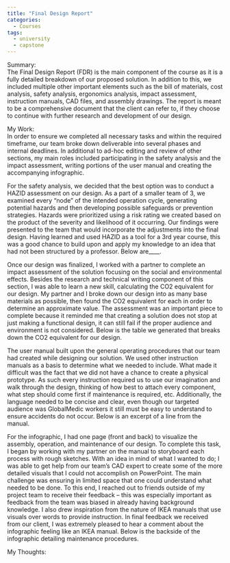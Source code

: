 ```yaml
---
title: "Final Design Report"
categories:
  - Courses
tags:
  - university
  - capstone
---
```

Summary:<br>
The Final Design Report (FDR) is the main component of the course as it is a fully detailed breakdown of our proposed solution. In addition to this, we included multiple other important elements such as the bill of materials, cost analysis, safety analysis, ergonomics analysis, impact assessment, instruction manuals, CAD files, and assembly drawings. The report is meant to be a comprehensive document that the client can refer to, if they choose to continue with further research and development of our design. 

My Work:<br>
In order to ensure we completed all necessary tasks and within the required timeframe, our team broke down deliverable into several phases and internal deadlines. In additional to ad-hoc editing and review of other sections, my main roles included participating in the safety analysis and the impact assessment, writing portions of the user manual and creating the accompanying infographic. 

For the safety analysis, we decided that the best option was to conduct a HAZID assessment on our design. As a part of a smaller team of 3, we examined every “node” of the intended operation cycle, generating potential hazards and then developing possible safeguards or prevention strategies. Hazards were prioritized using a risk rating we created based on the product of the severity and likelihood of it occurring. Our findings were presented to the team that would incorporate the adjustments into the final design. Having learned and used HAZID as a tool for a 3rd year course, this was a good chance to build upon and apply my knowledge to an idea that had not been structured by a professor. Below are____.

Once our design was finalized, I worked with a partner to complete an impact assessment of the solution focusing on the social and environmental effects. Besides the research and technical writing component of this section, I was able to learn a new skill, calculating the CO2 equivalent for our design. My partner and I broke down our design into as many base materials as possible, then found the CO2 equivalent for each in order to determine an approximate value. The assessment was an important piece to complete because it reminded me that creating a solution does not stop at just making a functional design, it can still fail if the proper audience and environment is not considered. Below is the table we generated that breaks down the CO2 equivalent for our design.

The user manual built upon the general operating procedures that our team had created while designing our solution. We used other instruction manuals as a basis to determine what we needed to include. What made it difficult was the fact that we did not have a chance to create a physical prototype. As such every instruction required us to use our imagination and walk through the design, thinking of how best to attach every component, what step should come first if maintenance is required, etc. Additionally, the language needed to be concise and clear, even though our targeted audience was GlobalMedic workers it still must be easy to understand to ensure accidents do not occur. Below is an excerpt of a line from the manual. 

For the infographic, I had one page (front and back) to visualize the assembly, operation, and maintenance of our design. To complete this task, I began by working with my partner on the manual to storyboard each process with rough sketches. With an idea in mind of what I wanted to do; I was able to get help from our team’s CAD expert to create some of the more detailed visuals that I could not accomplish on PowerPoint.  The main challenge was ensuring in limited space that one could understand what needed to be done. To this end, I reached out to friends outside of my project team to receive their feedback – this was especially important as feedback from the team was biased in already having background knowledge. I also drew inspiration from the nature of IKEA manuals that use visuals over words to provide instruction. In final feedback we received from our client, I was extremely pleased to hear a comment about the infographic feeling like an IKEA manual. Below is the backside of the infographic detailing maintenance procedures.

My Thoughts:

